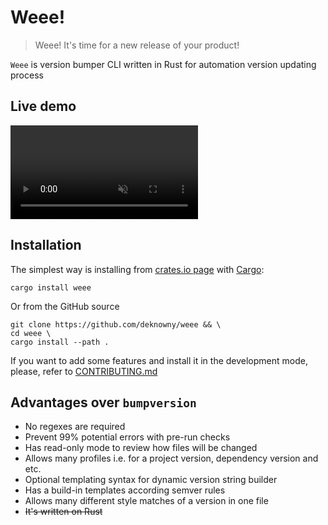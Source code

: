 # Weee!
> Weee! It's time for a new release of your product!

`Weee` is version bumper CLI written in Rust for automation version updating process

## Live demo
<video autoplay muted loop>
    <source src="./assets/live-demo.mp4" type='video/mp4; codecs="avc1.42E01E, mp4a.40.2"'>
</video>

## Installation
The simplest way is installing from [crates.io page](https://crates.io/crates/rand) with [Cargo](https://doc.rust-lang.org/cargo/getting-started/installation.html):
```shell
cargo install weee
```

Or from the GitHub source
```shell
git clone https://github.com/deknowny/weee && \
cd weee \
cargo install --path .
```

If you want to add some features and install it in the development mode, please, refer to [CONTRIBUTING.md](./CONTRIBUTING.md)

## Advantages over `bumpversion`
* No regexes are required
* Prevent 99% potential errors with pre-run checks
* Has read-only mode to review how files will be changed
* Allows many profiles i.e. for a project version, dependency version and etc.
* Optional templating syntax for dynamic version string builder
* Has a build-in templates according semver rules
* Allows many different style matches of a version in one file
* ~~It's written on Rust~~
